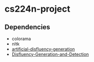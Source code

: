 # cs224n-project

## Dependencies
- colorama
- nltk
- [artificial-disfluency-generation](https://github.com/tatianapassali/artificial-disfluency-generation)
- [Disfluency-Generation-and-Detection](https://github.com/SALT-NLP/Disfluency-Generation-and-Detection)